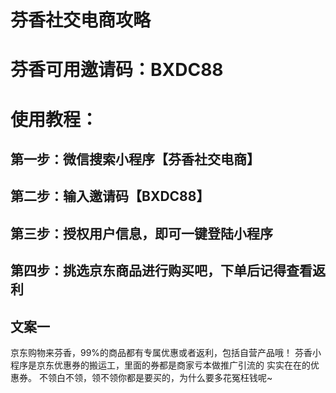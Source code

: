 # 芬香社交电商攻略
# 芬香可用邀请码：BXDC88
# 使用教程：
## 第一步：微信搜索小程序【芬香社交电商】
## 第二步：输入邀请码【BXDC88】
## 第三步：授权用户信息，即可一键登陆小程序
## 第四步：挑选京东商品进行购买吧，下单后记得查看返利

## 文案一
京东购物来芬香，99%的商品都有专属优惠或者返利，包括自营产品哦！
芬香小程序是京东优惠券的搬运工，里面的券都是商家亏本做推广引流的 实实在在的优惠券。
不领白不领，领不领你都是要买的，为什么要多花冤枉钱呢~
